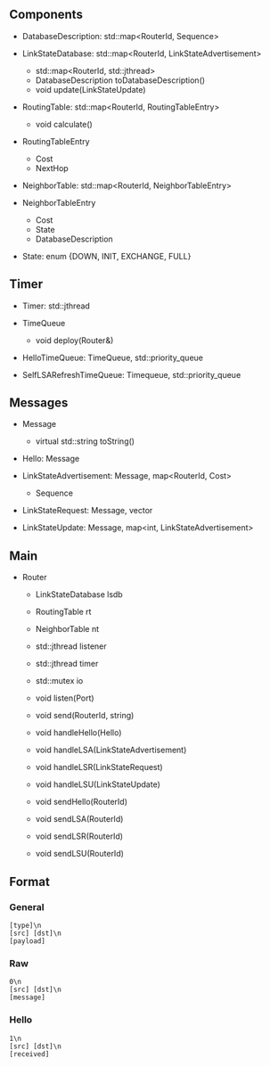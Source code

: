 ## Components

- DatabaseDescription: std::map<RouterId, Sequence>

- LinkStateDatabase: std::map<RouterId, LinkStateAdvertisement>
    - std::map<RouterId, std::jthread>
    - DatabaseDescription toDatabaseDescription()
    - void update(LinkStateUpdate)


- RoutingTable: std::map<RouterId, RoutingTableEntry>
    - void calculate()

- RoutingTableEntry
    - Cost
    - NextHop

- NeighborTable: std::map<RouterId, NeighborTableEntry>

- NeighborTableEntry
    - Cost
    - State
    - DatabaseDescription

- State: enum {DOWN, INIT, EXCHANGE, FULL}

## Timer

- Timer: std::jthread

- TimeQueue
    - void deploy(Router&)

- HelloTimeQueue: TimeQueue, std::priority_queue<int>
 
- SelfLSARefreshTimeQueue: Timequeue, std::priority_queue<int>

## Messages

- Message
    - virtual std::string toString()

- Hello: Message

- LinkStateAdvertisement: Message, map<RouterId, Cost>
    - Sequence

- LinkStateRequest: Message, vector<RouterId>

- LinkStateUpdate: Message, map<int, LinkStateAdvertisement>

## Main

- Router
    - LinkStateDatabase lsdb
    - RoutingTable rt
    - NeighborTable nt

    - std::jthread listener
    - std::jthread timer
    - std::mutex io

    - void listen(Port)
    - void send(RouterId, string)

    - void handleHello(Hello)
    - void handleLSA(LinkStateAdvertisement)
    - void handleLSR(LinkStateRequest)
    - void handleLSU(LinkStateUpdate)

    - void sendHello(RouterId)
    - void sendLSA(RouterId)
    - void sendLSR(RouterId)
    - void sendLSU(RouterId)

## Format

### General

```
[type]\n
[src] [dst]\n
[payload]
```

### Raw

```
0\n
[src] [dst]\n
[message]
```

### Hello

```
1\n
[src] [dst]\n
[received]
```

### 

